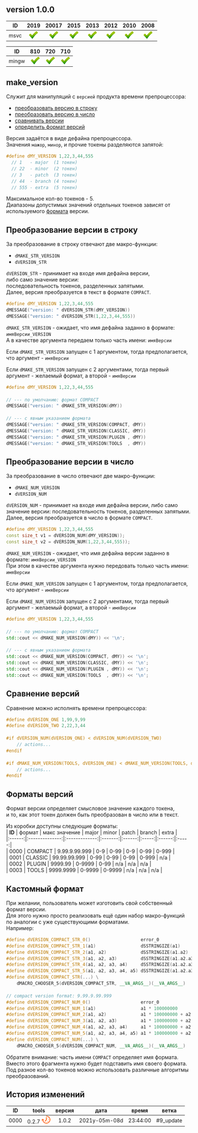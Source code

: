
[P]: ../../icons/progress.png
[V]: ../../icons/success.png
[X]: ../../icons/failed.png
[D]: ../../icons/danger.png
[E]: ../../icons/empty.png
[N]: ../../icons/na.png

version 1.0.0
---

| **ID**  | 2019      | 20017     | 2015      | 2013      | 2012      | 2010      | 2008      |  
|:-------:|:---------:|:---------:|:---------:|:---------:|:---------:|:---------:|:---------:|  
| msvc    | [![V]][M] | [![V]][M] | [![V]][M] | [![V]][M] | [![V]][M] | [![V]][M] | [![V]][M] |  

| **ID**  | 810       | 720       | 710       |  
|:-------:|:---------:|:---------:|:---------:|  
| mingw   | [![V]][M] | [![V]][M] | [![V]][M] |  

[T]: https://github.com/Kartonagnick/tools  "библиотека общего назначения tools"  
[M]: #make_version   "магия препроцессора"
[F]: #форматы-версий "допустимые форматы версий"

[0]: #Преобразование-версии-в-строку
[1]: #Преобразование-версии-в-число
[2]: #Сравнение-версий
[3]: #Формат-версий

make_version
---
Служит для манипуляций с `версией` продукта времени препроцессора:
  - [преобразовать версию в строку][0]  
  - [преобразовать версию в число][1]  
  - [сравнивать версии][2]  
  - [определить формат версий][3]  

Версия задаётся в виде дефайна препроцессора.  
Значения `мажор`, `минор`, и прочие токены разделяются запятой:  

```cpp
#define dMY_VERSION 1,22,3,44,555
  // 1   - major  (1 токен)
  // 22  - minor  (2 токен)
  // 3   - patch  (3 токен)
  // 44  - branch (4 токен)
  // 555 - extra  (5 токен)
```
Максимальное кол-во токенов - 5.  
Диапазоны допустимых значений отдельных токенов зависят от используемого [формата][F] версии.  

## Преобразование версии в строку
За преобразование в строку отвечают две макро-функции:  
  - `dMAKE_STR_VERSION`
  - `dVERSION_STR`

`dVERSION_STR` - принимает на входе имя дефайна версии,  
либо само значение версии:  
последовательность токенов, разделенных запятыми.  
Далее, версия преобразуется в текст в формате `COMPACT`.  

```cpp
#define dMY_VERSION 1,22,3,44,555
dMESSAGE("version: " dVERSION_STR(dMY_VERSION))
dMESSAGE("version: " dVERSION_STR(1,22,3,44,555))
```

`dMAKE_STR_VERSION` - ожидает, что имя дефайна заданно в формате: `имяВерсии_VERSION`  
А в качестве аргумента передаем только часть имени: `имяВерсии`  

Если `dMAKE_STR_VERSION` запущен с 1 аргументом, 
тогда предполагается, что аргумент - `имяВерсии`  

Если `dMAKE_STR_VERSION` запущен с 2 аргументами, 
тогда первый аргумент - желаемый формат, а второй - `имяВерсии`  

```cpp
#define dMY_VERSION 1,22,3,44,555

// --- по умолчанию: формат COMPACT
dMESSAGE("version: " dMAKE_STR_VERSION(dMY))           

// --- с явным указанием формата
dMESSAGE("version: " dMAKE_STR_VERSION(COMPACT, dMY))  
dMESSAGE("version: " dMAKE_STR_VERSION(CLASSIC, dMY))  
dMESSAGE("version: " dMAKE_STR_VERSION(PLUGIN , dMY))  
dMESSAGE("version: " dMAKE_STR_VERSION(TOOLS  , dMY))  
```

## Преобразование версии в число
За преобразование в число отвечают две макро-функции:  
  - `dMAKE_NUM_VERSION`
  - `dVERSION_NUM`

`dVERSION_NUM` - принимает на входе имя дефайна версии, 
либо само значение версии: последовательность токенов, разделенных запятыми.  
Далее, версия преобразуется в число в формате `COMPACT`.  

```cpp
#define dMY_VERSION 1,22,3,44,555
const size_t v1 = dVERSION_NUM(dMY_VERSION));
const size_t v2 = dVERSION_NUM(1,22,3,44,555));
```

`dMAKE_NUM_VERSION` - ожидает, что имя дефайна версии заданно в формате: `имяВерсии_VERSION`  
При этом в качестве аргумента нужно передовать только часть имени: `имяВерсии`  

Если `dMAKE_NUM_VERSION` запущен с 1 аргументом, 
тогда предполагается, что аргумент - `имяВерсии`  

Если `dMAKE_NUM_VERSION` запущен с 2 аргументами, 
тогда первый аргумент - желаемый формат, а второй - `имяВерсии`  

```cpp
#define dMY_VERSION 1,22,3,44,555

// --- по умолчанию: формат COMPACT
std::cout << dMAKE_NUM_VERSION(dMY)) << '\n';

// --- с явным указанием формата
std::cout << dMAKE_NUM_VERSION(COMPACT, dMY)) << '\n';  
std::cout << dMAKE_NUM_VERSION(CLASSIC, dMY)) << '\n'; 
std::cout << dMAKE_NUM_VERSION(PLUGIN , dMY)) << '\n'; 
std::cout << dMAKE_NUM_VERSION(TOOLS  , dMY)) << '\n'; 
```

## Сравнение версий
Сравнение можно исполнять времени препроцессора:

```cpp
#define dVERSION_ONE 1,99,9,99
#define dVERSION_TWO 2,22,3,44

#if dVERSION_NUM(dVERSION_ONE) < dVERSION_NUM(dVERSION_TWO)
    // actions...
#endif

#if dMAKE_NUM_VERSION(TOOLS, dVERSION_ONE) < dMAKE_NUM_VERSION(TOOLS, dVERSION_TWO)
    // actions...
#endif
```

## Форматы версий
Формат версии определяет смысловое значение каждого токена,  
и то, как этот токен должен быть преобразован в число или в текст.  

Из коробки доступны следующие форматы:  
| **ID** |     формат     | макс значение | major   | minor  | patch | branch | extra |  
|:------:|:--------------:|:-------------:|:-------:|:------:|:-----:|:------:|:-----:|  
|  0000  |  COMPACT       | 9.99.9.99.999 |  0-9    |  0-99  |  0-9  |  0-99  | 0-999 |  
|  0001  |  CLASSIC       | 99.99.99.999  |  0-99   |  0-99  |  0-99 |  0-999 |  n/a  |  
|  0002  |  PLUGIN        | 9999.99       |  0-9999 |  0-99  |  n/a  |  n/a   |  n/a  |  
|  0003  |  TOOLS         | 9999.9999     |  0-9999 | 0-9999 |  n/a  |  n/a   |  n/a  |  

## Кастомный формат
При желании, пользователь может изготовить свой собственный формат версии.  
Для этого нужно просто реализовать ещё один набор макро-функций по аналогии с уже существующими форматами.  
Например:  

```cpp
#define dVERSION_COMPACT_STR_0()                   error_0
#define dVERSION_COMPACT_STR_1(a1)                 dSSTRINGIZE(a1)
#define dVERSION_COMPACT_STR_2(a1, a2)             dSSTRINGIZE(a1.a2)
#define dVERSION_COMPACT_STR_3(a1, a2, a3)         dSSTRINGIZE(a1.a2.a3)
#define dVERSION_COMPACT_STR_4(a1, a2, a3, a4)     dSSTRINGIZE(a1.a2.a3.a4)
#define dVERSION_COMPACT_STR_5(a1, a2, a3, a4, a5) dSSTRINGIZE(a1.a2.a3.a4.a5)
#define dVERSION_COMPACT_STR(...) \
    dMACRO_CHOOSER_5(dVERSION_COMPACT_STR, __VA_ARGS__)(__VA_ARGS__)

// compact version format: 9.99.9.99.999
#define dVERSION_COMPACT_NUM_0()                   error_0
#define dVERSION_COMPACT_NUM_1(a1)                 a1 * 100000000
#define dVERSION_COMPACT_NUM_2(a1, a2)             a1 * 100000000 + a2 * 1000000
#define dVERSION_COMPACT_NUM_3(a1, a2, a3)         a1 * 100000000 + a2 * 1000000 + a3 * 100000
#define dVERSION_COMPACT_NUM_4(a1, a2, a3, a4)     a1 * 100000000 + a2 * 1000000 + a3 * 100000 + a4 * 1000
#define dVERSION_COMPACT_NUM_5(a1, a2, a3, a4, a5) a1 * 100000000 + a2 * 1000000 + a3 * 100000 + a4 * 1000 + a5
#define dVERSION_COMPACT_NUM(...) \
    dMACRO_CHOOSER_5(dVERSION_COMPACT_NUM, __VA_ARGS__)(__VA_ARGS__)
```
Обратите внимание: часть имени `COMPACT` определяет имя формата.  
Вместо этого фрагмента нужно будет подставить имя своего формата.  
Под разное кол-во токенов можно использовать различные алгоритмы преобразований.  



История изменений 
------

| **ID** |      tools      | версия |     дата      |  время   |   ветка   |  
|:------:|:---------------:|:------:|:-------------:|:--------:|:---------:|  
|  0000  | 0.2.7 [![P]][T] | 1.0.2  | 2021y-05m-08d | 23:44:00 | #9_update |  
